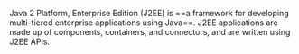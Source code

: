 
Java 2 Platform, Enterprise Edition (J2EE) is ==a framework for developing multi-tiered enterprise applications using Java==. J2EE applications are made up of components, containers, and connectors, and are written using J2EE APIs.